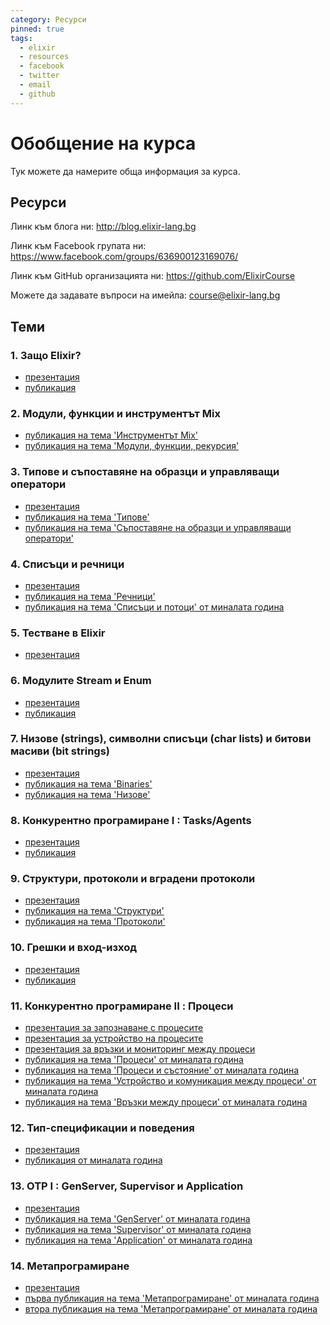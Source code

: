```yaml
---
category: Ресурси
pinned: true
tags:
  - elixir
  - resources
  - facebook
  - twitter
  - email
  - github
---
```


# Обобщение на курса

Тук можете да намерите обща информация за курса.

## Ресурси

Линк към блога ни: <http://blog.elixir-lang.bg>

Линк към Facebook групата ни: <https://www.facebook.com/groups/636900123169076/>

Линк към GitHub организацията ни: <https://github.com/ElixirCourse>

Можете да задавате въпроси на имейла: [course@elixir-lang.bg](mailto:course@elixir-lang.bg)

## Теми

### 1. Защо Elixir?

- [презентация](https://gitpitch.com/ElixirCourse/welcome_presentation_2018)
- [публикация](https://elixir-lang.bg/materials/posts/why_elixir)

### 2. Модули, функции и инструментът Mix

- [публикация на тема 'Инструментът Mix'](https://elixir-lang.bg/materials/posts/mix_tool)
- [публикация на тема 'Модули, функции, рекурсия'](https://elixir-lang.bg/materials/posts/modules_and_functions)

### 3. Типове и съпоставяне на образци и управляващи оператори

- [презентация](https://gitpitch.com/ElixirCourse/pattern_matching_and_other_things)
- [публикация на тема 'Типове'](https://elixir-lang.bg/materials/posts/types)
- [публикация на тема 'Съпоставяне на образци и управляващи оператори'](https://elixir-lang.bg/materials/posts/pattern_matching_and_control_flow)

### 4. Списъци и речници

- [презентация](https://gitpitch.com/ElixirCourse/lists-maps/master)
- [публикация на тема 'Речници'](https://elixir-lang.bg/materials/posts/maps)
- [публикация на тема 'Списъци и потоци' от миналата година](https://elixir-lang.bg/archive/posts/lists_streams_recursion)

### 5. Тестване в Elixir

- [презентация](https://gitpitch.com/ElixirCourse/testing-presentation/master)

### 6. Модулите Stream и Enum

- [презентация](https://gitpitch.com/ElixirCourse/list-streams-presentation)
- [публикация](https://elixir-lang.bg/materials/posts/enum_and_stream)

### 7. Низове (strings), символни списъци (char lists) и битови масиви (bit strings)

- [презентация](https://gitpitch.com/ElixirCourse/binaries_and_strings_presentation/master)
- [публикация на тема 'Binaries'](https://elixir-lang.bg/materials/posts/binaries)
- [публикация на тема 'Низове'](https://elixir-lang.bg/materials/posts/strings)

### 8. Конкурентно програмиране I : Tasks/Agents

- [презентация](https://gitpitch.com/ElixirCourse/concurrency_tasks_and_agents/master)
- [публикация](https://elixir-lang.bg/materials/posts/concurrency_tasks_agents)

### 9. Структури, протоколи и вградени протоколи 

- [презентация](https://gitpitch.com/ElixirCourse/structs_protocols/master)
- [публикация на тема 'Структури'](https://elixir-lang.bg/materials/posts/structs)
- [публикация на тема 'Протоколи'](https://elixir-lang.bg/materials/posts/protocols)

### 10. Грешки и вход-изход

- [презентация](https://gitpitch.com/ElixirCourse/exceptions_io)
- [публикация](https://elixir-lang.bg/materials/posts/exceptions_and_io)

### 11. Конкурентно програмиране II : Процеси

- [презентация за запознаване с процесите](https://gitpitch.com/ElixirCourse/processes-presentation)
- [презентация за устройство на процесите](https://gitpitch.com/ElixirCourse/process-internals-presentation)
- [презентация за връзки и мониторинг между процеси](https://gitpitch.com/ElixirCourse/process_links_and_state_presentation)
- [публикация на тема 'Процеси' от миналата година](https://elixir-lang.bg/archive/posts/processes)
- [публикация на тема 'Процеси и състояние' от миналата година](https://elixir-lang.bg/archive/posts/processes_and_state)
- [публикация на тема 'Устройство и комуникация между процеси' от миналата година](https://elixir-lang.bg/archive/posts/process_internals)
- [публикация на тема 'Връзки между процеси' от миналата година](https://elixir-lang.bg/archive/posts/process_links)

### 12. Тип-спецификации и поведения

- [презентация](https://gitpitch.com/ElixirCourse/typespecs-behaviours)
- [публикация от миналата година](https://elixir-lang.bg/archive/posts/types_and_behaviours)

### 13. OTP I : GenServer, Supervisor и Application

- [презентация](https://gitpitch.com/IvanIvanoff/otp_presentation#/)
- [публикация на тема 'GenServer' от миналата година](https://elixir-lang.bg/archive/posts/gen_server)
- [публикация на тема 'Supervisor' от миналата година](https://elixir-lang.bg/archive/posts/supervision)
- [публикация на тема 'Application' от миналата година](https://elixir-lang.bg/archive/posts/application)

### 14. Метапрограмиране

- [презентация](https://gitpitch.com/ElixirCourse/metaprogramming)
- [първа публикация на тема 'Метапрограмиране' от миналата година](https://elixir-lang.bg/archive/posts/metaprogramming_part1)
- [втора публикация на тема 'Метапрограмиране' от миналата година](https://elixir-lang.bg/archive/posts/metaprogramming_part2)
